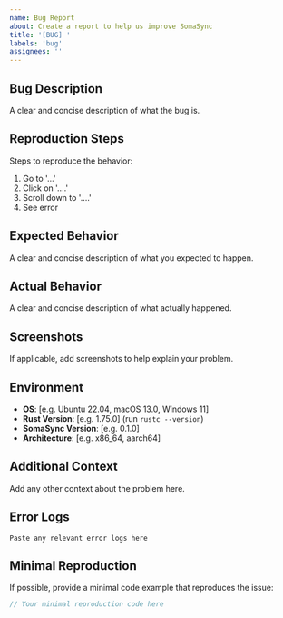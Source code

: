 ```yaml
---
name: Bug Report
about: Create a report to help us improve SomaSync
title: '[BUG] '
labels: 'bug'
assignees: ''
---
```


## Bug Description

A clear and concise description of what the bug is.

## Reproduction Steps

Steps to reproduce the behavior:

1. Go to '...'
2. Click on '....'
3. Scroll down to '....'
4. See error

## Expected Behavior

A clear and concise description of what you expected to happen.

## Actual Behavior

A clear and concise description of what actually happened.

## Screenshots

If applicable, add screenshots to help explain your problem.

## Environment

- **OS**: [e.g. Ubuntu 22.04, macOS 13.0, Windows 11]
- **Rust Version**: [e.g. 1.75.0] (run `rustc --version`)
- **SomaSync Version**: [e.g. 0.1.0]
- **Architecture**: [e.g. x86_64, aarch64]

## Additional Context

Add any other context about the problem here.

## Error Logs

```
Paste any relevant error logs here
```

## Minimal Reproduction

If possible, provide a minimal code example that reproduces the issue:

```rust
// Your minimal reproduction code here
```